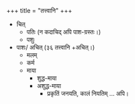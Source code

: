+++
title = "तत्त्वानि"
+++

 

- चित्
  - पतिः (न कदाचिद् अपि पाश-ग्रस्तः।)
  - पशुः
- पाशः/ अचित् (३६ तत्त्वानि +अचित्‌।)
  - मलम्
  - कर्म
  - माया
    - शुद्ध-माया
    - अशुद्ध-माया
      - प्रकृतिं जनयति, कालं नियतिम् … अपि। 